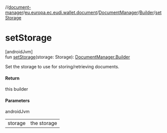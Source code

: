 //[document-manager](../../../../index.md)/[eu.europa.ec.eudi.wallet.document](../../index.md)/[DocumentManager](../index.md)/[Builder](index.md)/[setStorage](set-storage.md)

# setStorage

[androidJvm]\
fun [setStorage](set-storage.md)(storage: Storage): [DocumentManager.Builder](index.md)

Set the storage to use for storing/retrieving documents.

#### Return

this builder

#### Parameters

androidJvm

| | |
|---|---|
| storage | the storage |
